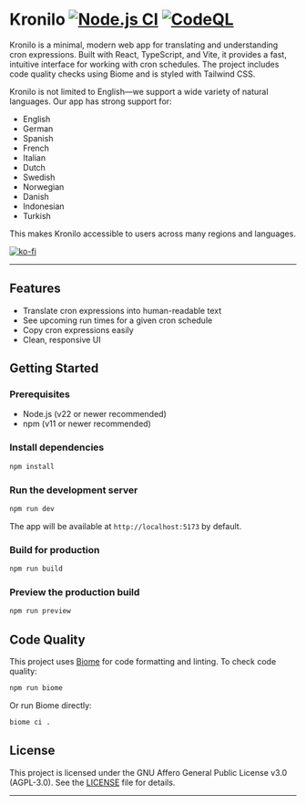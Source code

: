 # Kronilo [![Node.js CI](https://github.com/mooship/kronilo/actions/workflows/node.js.yml/badge.svg)](https://github.com/mooship/kronilo/actions/workflows/node.js.yml) [![CodeQL](https://github.com/mooship/kronilo/actions/workflows/github-code-scanning/codeql/badge.svg)](https://github.com/mooship/kronilo/actions/workflows/github-code-scanning/codeql)

Kronilo is a minimal, modern web app for translating and understanding cron expressions. Built with React, TypeScript, and Vite, it provides a fast, intuitive interface for working with cron schedules. The project includes code quality checks using Biome and is styled with Tailwind CSS.

Kronilo is not limited to English—we support a wide variety of natural languages. Our app has strong support for:

- English
- German
- Spanish
- French
- Italian
- Dutch
- Swedish
- Norwegian
- Danish
- Indonesian
- Turkish

This makes Kronilo accessible to users across many regions and languages.

[![ko-fi](https://ko-fi.com/img/githubbutton_sm.svg)](https://ko-fi.com/T6T31HRCAR)

---

## Features

- Translate cron expressions into human-readable text
- See upcoming run times for a given cron schedule
- Copy cron expressions easily
- Clean, responsive UI

## Getting Started

### Prerequisites

- Node.js (v22 or newer recommended)
- npm (v11 or newer recommended)

### Install dependencies

```sh
npm install
```

### Run the development server

```sh
npm run dev
```

The app will be available at `http://localhost:5173` by default.

### Build for production

```sh
npm run build
```

### Preview the production build

```sh
npm run preview
```

## Code Quality

This project uses [Biome](https://biomejs.dev/) for code formatting and linting. To check code quality:

```sh
npm run biome
```

Or run Biome directly:

```sh
biome ci .
```

## License

This project is licensed under the GNU Affero General Public License v3.0 (AGPL-3.0). See the [LICENSE](LICENSE) file for details.

---
